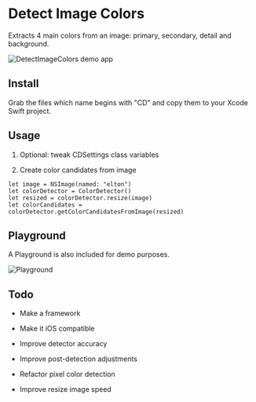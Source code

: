 # Detect Image Colors

Extracts 4 main colors from an image: primary, secondary, detail and background.

![DetectImageColors demo app](https://www.evernote.com/shard/s89/sh/cbb542eb-28f6-4481-8ddb-be9974cab033/9524ebaa3b3e4889/res/aa8f243b-dc4f-4121-8606-e795730f72fd/skitch.png)

## Install

Grab the files which name begins with "CD" and copy them to your Xcode Swift project.

## Usage

1. Optional: tweak CDSettings class variables

2. Create color candidates from image

```  
let image = NSImage(named: "elton")  
let colorDetector = ColorDetector()
let resized = colorDetector.resize(image)
let colorCandidates = colorDetector.getColorCandidatesFromImage(resized)
```  

## Playground

A Playground is also included for demo purposes.

![Playground](https://www.evernote.com/shard/s89/sh/9188b56f-d2f5-44d3-a14f-55bd7c97e7cf/6c92794b3b4a606b/res/dfd99f98-c497-4eb1-8d84-d366484d0986/skitch.png)


## Todo

- Make a framework

- Make it iOS compatible

- Improve detector accuracy

- Improve post-detection adjustments

- Refactor pixel color detection

- Improve resize image speed